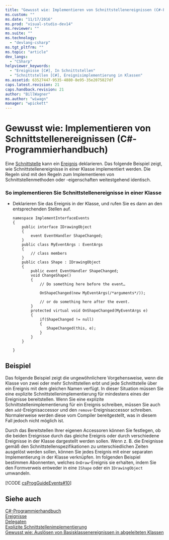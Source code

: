 ```yaml
---
title: "Gewusst wie: Implementieren von Schnittstellenereignissen (C#-Programmierhandbuch) | Microsoft Docs"
ms.custom: ""
ms.date: "11/17/2016"
ms.prod: "visual-studio-dev14"
ms.reviewer: ""
ms.suite: ""
ms.technology: 
  - "devlang-csharp"
ms.tgt_pltfrm: ""
ms.topic: "article"
dev_langs: 
  - "CSharp"
helpviewer_keywords: 
  - "Ereignisse [C#], In Schnittstellen"
  - "Schnittstellen [C#], Ereignisimplementierung in Klassen"
ms.assetid: 63527447-9535-4880-8e95-35e2075827df
caps.latest.revision: 21
caps.handback.revision: 21
author: "BillWagner"
ms.author: "wiwagn"
manager: "wpickett"
---
```

# Gewusst wie: Implementieren von Schnittstellenereignissen (C#-Programmierhandbuch)
Eine [Schnittstelle](../../../csharp/language-reference/keywords/interface.md) kann ein [Ereignis](../../../csharp/language-reference/keywords/event.md) deklarieren.  Das folgende Beispiel zeigt, wie Schnittstellenereignisse in einer Klasse implementiert werden.  Die Regeln sind mit den Regeln zum Implementieren von Schnittstellenmethoden oder \-eigenschaften weitestgehend identisch.  
  
### So implementieren Sie Schnittstellenereignisse in einer Klasse  
  
-   Deklarieren Sie das Ereignis in der Klasse, und rufen Sie es dann an den entsprechenden Stellen auf.  
  
    ```  
    namespace ImplementInterfaceEvents  
    {  
        public interface IDrawingObject  
        {  
            event EventHandler ShapeChanged;  
        }  
        public class MyEventArgs : EventArgs   
        {  
            // class members  
        }  
        public class Shape : IDrawingObject  
        {  
            public event EventHandler ShapeChanged;  
            void ChangeShape()  
            {  
                // Do something here before the event…  
  
                OnShapeChanged(new MyEventArgs(/*arguments*/));  
  
                // or do something here after the event.   
            }  
            protected virtual void OnShapeChanged(MyEventArgs e)  
            {  
                if(ShapeChanged != null)  
                {  
                   ShapeChanged(this, e);  
                }  
            }  
        }  
  
    }  
    ```  
  
## Beispiel  
 Das folgende Beispiel zeigt die ungewöhnlichere Vorgehensweise, wenn die Klasse von zwei oder mehr Schnittstellen erbt und jede Schnittstelle über ein Ereignis mit dem gleichen Namen verfügt.  In dieser Situation müssen Sie eine explizite Schnittstellenimplementierung für mindestens eines der Ereignisse bereitstellen.  Wenn Sie eine explizite Schnittstellenimplementierung für ein Ereignis schreiben, müssen Sie auch den `add`\-Ereignisaccessor und den `remove`\-Ereignisaccessor schreiben.  Normalerweise werden diese vom Compiler bereitgestellt, was in diesem Fall jedoch nicht möglich ist.  
  
 Durch das Bereitstellen Ihrer eigenen Accessoren können Sie festlegen, ob die beiden Ereignisse durch das gleiche Ereignis oder durch verschiedene Ereignisse in der Klasse dargestellt werden sollen.  Wenn z. B. die Ereignisse gemäß den Schnittstellenspezifikationen zu unterschiedlichen Zeiten ausgelöst werden sollen, können Sie jedes Ereignis mit einer separaten Implementierung in der Klasse verknüpfen.  Im folgenden Beispiel bestimmen Abonnenten, welches `OnDraw`\-Ereignis sie erhalten, indem Sie den Formverweis entweder in eine `IShape` oder ein `IDrawingObject` umwandeln.  
  
 [!CODE [csProgGuideEvents#10](../CodeSnippet/VS_Snippets_VBCSharp/csProgGuideEvents#10)]  
  
## Siehe auch  
 [C\#\-Programmierhandbuch](../../../csharp/programming-guide/index.md)   
 [Ereignisse](../../../csharp/programming-guide/events/index.md)   
 [Delegaten](../../../csharp/programming-guide/delegates/index.md)   
 [Explizite Schnittstellenimplementierung](../../../csharp/programming-guide/interfaces/explicit-interface-implementation.md)   
 [Gewusst wie: Auslösen von Basisklassenereignissen in abgeleiteten Klassen](../../../csharp/programming-guide/events/how-to-raise-base-class-events-in-derived-classes.md)